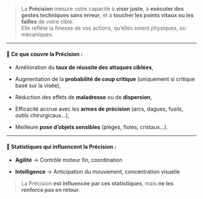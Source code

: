 > La **Précision** mesure votre capacité à **viser juste**, à **exécuter des gestes techniques sans erreur**, et à **toucher les points vitaux ou les failles** de votre cible.  
> Elle reflète la finesse de vos actions, qu’elles soient physiques, ou mécaniques.

---

#### 📌 **Ce que couvre la Précision** :

- Amélioration du **taux de réussite des attaques ciblées**,
    
- Augmentation de la **probabilité de coup critique** (uniquement si critique basé sur la visée),
    
- Réduction des effets de **maladresse** ou de **dispersion**,
    
- Efficacité accrue avec les **armes de précision** (arcs, dagues, fusils, outils chirurgicaux…),
    
- Meilleure **pose d’objets sensibles** (pièges, fioles, cristaux…).
    

---

#### 🔄 **Statistiques qui influencent la Précision** :

- **Agilité** → Contrôle moteur fin, coordination
    
- **Intelligence** → Anticipation du mouvement, concentration visuelle
    

> La Précision **est influencée par ces statistiques**, mais **ne les renforce pas en retour**.